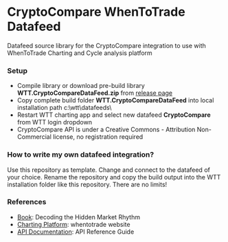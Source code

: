 # CryptoCompare WhenToTrade Datafeed  
Datafeed source library for the CryptoCompare integration to use with WhenToTrade Charting and Cycle analysis platform

### Setup
- Compile library or download pre-build library **WTT.CryptoCompareDataFeed.zip** from [release page] 
- Copy complete build folder **WTT.CryptoCompareDataFeed** into local installation path c:\wtt\datafeeds\
- Restart WTT charting app and select new datafeed **CryptoCompare** from WTT login dropdown
- CryptoCompare API is under a Creative Commons - Attribution Non-Commercial license, no registration required

### How to write my own datafeed integration?
Use this repository as template. Change and connect to the datafeed of your choice. Rename the repository and copy the build output into the WTT installation folder like this repository. There are no limits!


### References
 - [Book]: Decoding the Hidden Market Rhythm
 - [Charting Platform]: whentotrade website
 - [API Documentation]: API Reference Guide

  
  [Book]: <http://a.co/d/i9YlX4c>
  [Charting Platform]: <https://www.whentotrade.com>
  [API Documentation]: <https://min-api.cryptocompare.com/>
  [release page]: <https://github.com/whentotrade/WTT.CryptoCompareDataFeed/releases>
